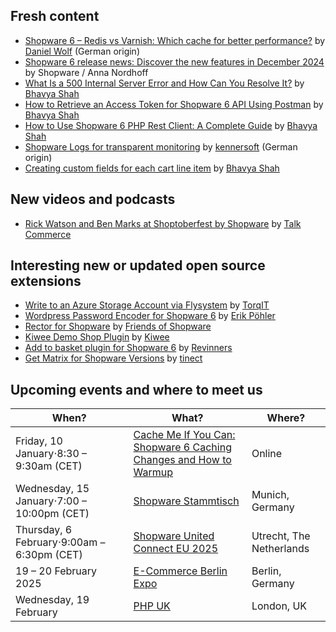 ## Fresh content

* [Shopware 6 – Redis vs Varnish: Which cache for better performance?](https://pagespeedy-de.translate.goog/blog/shopware-6-redis-vs-varnish-welcher-cache-fuer-mehr-performance/?_x_tr_sl=de&_x_tr_tl=en&_x_tr_hl=en&_x_tr_pto=wapp) by [Daniel Wolf](https://pagespeedy-de.translate.goog/blog/author/daniel-wolf/?_x_tr_sl=de&_x_tr_tl=en&_x_tr_hl=en&_x_tr_pto=wapp) (German origin)
* [Shopware 6 release news: Discover the new features in December 2024](https://www.shopware.com/en/news/shopware-6-release-news-december-2024/) by Shopware / Anna Nordhoff
* [What Is a 500 Internal Server Error and How Can You Resolve It?](https://www.icreativetechnologies.com/what-is-a-500-internal-server-error-and-how-can-you-resolve-it/) by [Bhavya Shah](https://www.icreativetechnologies.com/author/bhavya/)
* [How to Retrieve an Access Token for Shopware 6 API Using Postman](https://www.icreativetechnologies.com/how-to-retrieve-an-access-token-for-shopware-6-api-using-postman/) by [Bhavya Shah](https://www.icreativetechnologies.com/author/bhavya/)
* [How to Use Shopware 6 PHP Rest Client: A Complete Guide](https://www.icreativetechnologies.com/how-to-use-shopware-6-php-rest-client-a-complete-guide/) by [Bhavya Shah](https://www.icreativetechnologies.com/author/bhavya/)
* [Shopware Logs for transparent monitoring](https://kennersoft-de.translate.goog/how-to/shopware-6-logs?_x_tr_sl=de&_x_tr_tl=en&_x_tr_hl=en&_x_tr_pto=wapp) by [kennersoft](https://kennersoft.de) (German origin)
* [Creating custom fields for each cart line item](https://www.icreativetechnologies.com/creating-custom-fields-for-each-cart-line-item/) by [Bhavya Shah](https://www.icreativetechnologies.com/author/bhavya/)

## New videos and podcasts

* [Rick Watson and Ben Marks at Shoptoberfest by Shopware](https://www.youtube.com/watch?v=8AP6KR2_R0s) by [Talk Commerce](https://www.youtube.com/@talkcommerce)

## Interesting new or updated open source extensions

* [Write to an Azure Storage Account via Flysystem](https://github.com/TorqIT/shopware-flysystem-azure-bundle) by [TorqIT](https://github.com/TorqIT)
* [Wordpress Password Encoder for Shopware 6](https://github.com/vardumper/legacy-wordpress-password-encoder) by [Erik Pöhler](https://github.com/vardumper)
* [Rector for Shopware](https://github.com/FriendsOfShopware/shopware-rector) by [Friends of Shopware](https://github.com/FriendsOfShopware)
* [Kiwee Demo Shop Plugin](https://github.com/KiweeEu/shopware-demo-plugin) by [Kiwee](https://github.com/KiweeEu)
* [Add to basket plugin for Shopware 6](https://github.com/revinners/ShopwareAddToBasketPlugin) by [Revinners](https://github.com/revinners)
* [Get Matrix for Shopware Versions](https://github.com/marketplace/actions/get-matrix-for-shopware-versions) by [tinect](https://github.com/tinect)

## Upcoming events and where to meet us

| When? | What? | Where? |
| --------------------- | ---------------- | -------------- |
| Friday, 10 January⋅8:30 – 9:30am (CET) | [Cache Me If You Can: Shopware 6 Caching Changes and How to Warmup](https://www.eventbrite.de/e/cache-me-if-you-can-shopware-6-caching-changes-and-how-to-warmup-tickets-1116754806689) | Online |
| Wednesday, 15 January⋅7:00 – 10:00pm (CET) | [Shopware Stammtisch](https://www.meetup.com/shopware-muenchen/events/305062193/) | Munich, Germany |
| Thursday, 6 February⋅9:00am – 6:30pm (CET) | [Shopware United Connect EU 2025](https://www.tickettailor.com/events/shopwareunited/1280716) | Utrecht, The Netherlands |
| 19 – 20 February 2025 | [E-Commerce Berlin Expo](https://ecommerceberlin.com/) | Berlin, Germany |
| Wednesday, 19 February | [PHP UK](https://www.phpconference.co.uk/) | London, UK |
